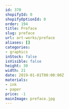 ```yaml
---
id: 370
shopifyId: 0
shopifyOptionId: 0
order: 194
title: Preface
slug: preface
url: art-works/preface
aliases: []
categories:
- graphics
inStock: false
isVisible: false
height: 30
width: 21
date: 2019-01-01T00:00:00Z
materials:
- ink
- paper
price: -1
mainImage: preface.jpg
---
```

